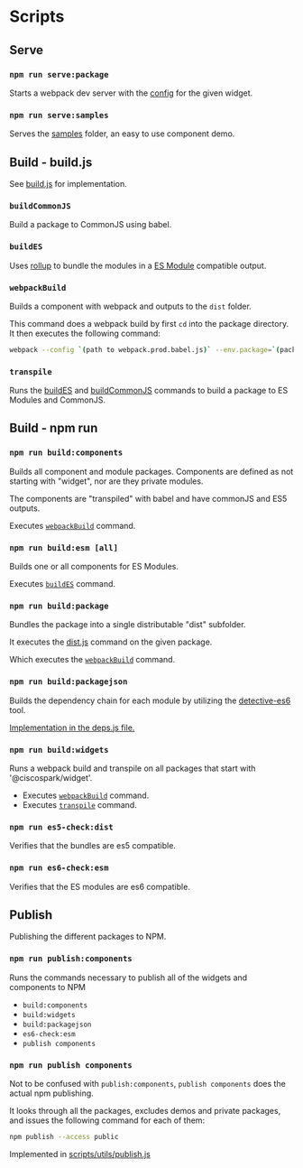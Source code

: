 # Scripts

## Serve

### `npm run serve:package`

Starts a webpack dev server with the [config](./scripts/webpack/webpack.dev.babel.js) for the given widget.

### `npm run serve:samples`

Serves the [samples](./samples) folder, an easy to use component demo.

## Build - build.js

See [build.js](./scripts/utils/build.js) for implementation.

### `buildCommonJS`

Build a package to CommonJS using babel.

### `buildES`

Uses [rollup](https://rollupjs.org) to bundle the modules in a [ES Module](https://hacks.mozilla.org/2018/03/es-modules-a-cartoon-deep-dive/) compatible output.

### `webpackBuild`

Builds a component with webpack and outputs to the `dist` folder.

This command does a webpack build by first `cd` into the package directory.
It then executes the following command:

```bash
webpack --config `(path to webpack.prod.babel.js)` --env.package=`(package name)`
```

### `transpile`

Runs the [buildES](#buildES) and [buildCommonJS](#buildCommonJS) commands to build a package to ES Modules and CommonJS.

## Build - npm run

### `npm run build:components`

Builds all component and module packages. Components are defined as not starting with "widget", nor are they private modules.

The components are "transpiled" with babel and have commonJS and ES5 outputs.

Executes [`webpackBuild`](#webpackBuild) command.

### `npm run build:esm [all]`

Builds one or all components for ES Modules.

Executes [`buildES`](#buildES) command.

### `npm run build:package`

Bundles the package into a single distributable "dist" subfolder.

It executes the [dist.js](./scripts/build/commands/dist.js) command on the given package.

Which executes the [`webpackBuild`](#webpackBuild) command.

### `npm run build:packagejson`

Builds the dependency chain for each module by utilizing the [detective-es6](https://github.com/dependents/node-detective-es6) tool.

[Implementation in the deps.js file.](./scripts/utils/deps.js)

### `npm run build:widgets`

Runs a webpack build and transpile on all packages that start with '@ciscospark/widget'.

* Executes [`webpackBuild`](#webpackBuild) command.
* Executes [`transpile`](#transpile) command.

### `npm run es5-check:dist`
Verifies that the bundles are es5 compatible.

### `npm run es6-check:esm`
Verifies that the ES modules are es6 compatible.
## Publish

Publishing the different packages to NPM.

### `npm run publish:components`

Runs the commands necessary to publish all of the widgets and components to NPM

* `build:components`
* `build:widgets`
* `build:packagejson`
* `es6-check:esm`
* `publish components`

### `npm run publish components`

Not to be confused with `publish:components`, `publish components` does the actual npm publishing.

It looks through all the packages, excludes demos and private packages, and issues the following command for each of them:

```bash
npm publish --access public
```

Implemented in [scripts/utils/publish.js](./scripts/utils/publish.js)
